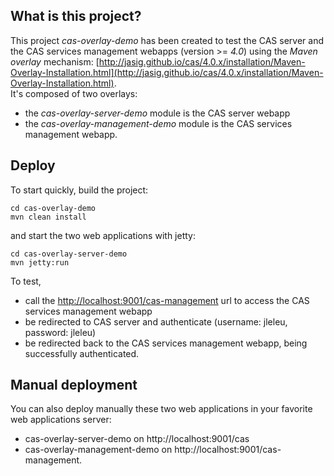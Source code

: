 ## What is this project?

This project *cas-overlay-demo* has been created to test the CAS server and the CAS services management webapps (version >= *4.0*) using the *Maven overlay* mechanism: [http://jasig.github.io/cas/4.0.x/installation/Maven-Overlay-Installation.html](http://jasig.github.io/cas/4.0.x/installation/Maven-Overlay-Installation.html).  
It's composed of two overlays:

- the *cas-overlay-server-demo* module is the CAS server webapp
- the *cas-overlay-management-demo* module is the CAS services management webapp.

## Deploy

To start quickly, build the project:

    cd cas-overlay-demo
    mvn clean install

and start the two web applications with jetty:

    cd cas-overlay-server-demo
    mvn jetty:run

To test,

- call the [http://localhost:9001/cas-management](http://localhost:9001/cas-management) url to access the CAS services management webapp
- be redirected to CAS server and authenticate (username: jleleu, password: jleleu)
- be redirected back to the CAS services management webapp, being successfully authenticated.

## Manual deployment

You can also deploy manually these two web applications in your favorite web applications server:

- cas-overlay-server-demo on http://localhost:9001/cas
- cas-overlay-management-demo on http://localhost:9001/cas-management.

